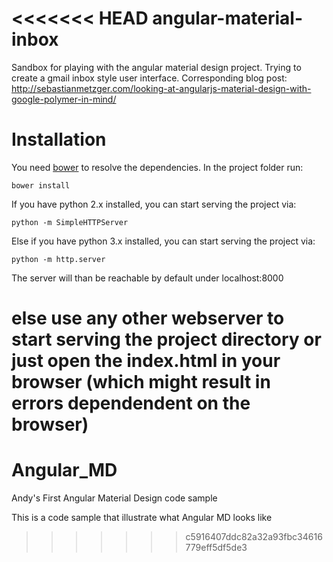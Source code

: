 <<<<<<< HEAD
angular-material-inbox
======================

Sandbox for playing with the angular material design project. Trying to create a gmail inbox style user interface.
Corresponding blog post: http://sebastianmetzger.com/looking-at-angularjs-material-design-with-google-polymer-in-mind/

# Installation
You need <a href="http://bower.io/">bower</a> to resolve the dependencies. In the project folder run:

``bower install``

If you have python 2.x installed, you can start serving the project via:

``python -m SimpleHTTPServer``

Else if you have python 3.x installed, you can start serving the project via:

``python -m http.server``

The server will than be reachable by default under localhost:8000

else use any other webserver to start serving the project directory or just open the index.html in your browser (which might result in errors dependendent on the browser)
=======
# Angular_MD
Andy's First Angular Material Design code sample

This is a code sample that illustrate what Angular MD looks like
>>>>>>> c5916407ddc82a32a93fbc34616779eff5df5de3
